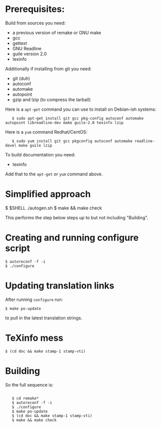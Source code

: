 # Prerequisites:

Build from sources you need:

* a previous version of remake or GNU make
* gcc
* gettext
* GNU Readline
* guile version 2.0
* texinfo


Additionally if installing from git you need:

* git (duh)
* autoconf
* automake
* autopoint
* gzip and lzip (to compress the tarball)

Here is a `apt-get` command you can use to install on Debian-ish systems:

```console
   $ sudo apt-get install git gcc pkg-config autoconf automake autopoint libreadline-dev make guile-2.0 texinfo lzip
```

Here is a `yum` command Redhat/CentOS:

```console
   $ sudo yum install git gcc pkgconfig autoconf automake readline-devel make guile lzip
```

To build documentation you need:

* texinfo

Add that to the `apt-get` or `yum` command above.

# Simplified approach


   $ $SHELL ./autogen.sh
   $ make && make check


This performs the step below steps up to but not including
"Building".

# Creating and running configure script


	$ autoreconf -f -i
	$ ./configure


# Updating translation links

After running `configure` run:

    $ make po-update

to pull in the latest translation strings.


# TeXinfo mess


    $ (cd doc && make stamp-1 stamp-vti)


# Building

So the full sequence is:

```console

   $ cd remake*
   $ autoreconf -f -i
   $ ./configure
   $ make po-update
   $ (cd doc && make stamp-1 stamp-vti)
   $ make && make check
```
